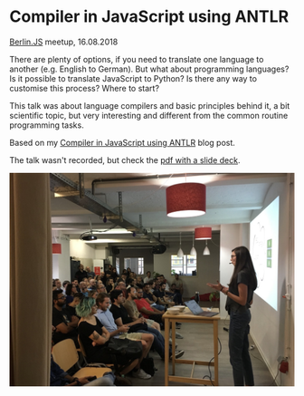 # Compiler in JavaScript using ANTLR

[Berlin.JS](https://berlinjs.org) meetup, 16.08.2018

There are plenty of options, if you need to translate one language to another (e.g. English to German). But what about programming languages? Is it possible to translate JavaScript to Python? Is there any way to customise this process? Where to start?

This talk was about language compilers and basic principles behind it, a bit scientific topic, but very interesting and different from the common routine programming tasks.

Based on my [Compiler in JavaScript using ANTLR](https://medium.com/dailyjs/compiler-in-javascript-using-antlr-9ec53fd2780f) blog post.

The talk wasn't recorded, but check the [pdf with a slide deck](https://speakerdeck.com/alenakhineika/compiler-in-javascript-using-antlr).

<img src="./berlin-js-talk.jpg" alt="Me talking about compilers" width="600"/>